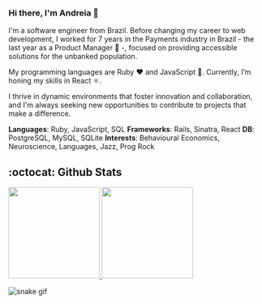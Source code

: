 ### Hi there, I'm Andreia 👋

I'm a software engineer from Brazil. Before changing my career to web development, I worked for 7 years in the Payments industry in Brazil - the last year as a Product Manager 💼 -, focused on providing accessible solutions for the unbanked population.

My programming languages are Ruby :heart: and JavaScript 💛. Currently, I’m honing my skills in React ⚛️.

I thrive in dynamic environments that foster innovation and collaboration, and I'm always seeking new opportunities to contribute to projects that make a difference.

**Languages**: Ruby, JavaScript, SQL
**Frameworks**: Rails, Sinatra, React
**DB**: PostgreSQL, MySQL, SQLite
**Interests**: Behavioural Economics, Neuroscience, Languages, Jazz, Prog Rock

## :octocat: Github Stats
<p>
<a href="https://github.com/andreiaptarifa">
  <img height="180em" src="https://github-readme-stats.vercel.app/api?username=andreiaptarifa&theme=midnight-purple&count_private=true&show_icons=true&include_all_commits=true" />
  <img height="180em" src="https://github-readme-stats-eight-theta.vercel.app/api/top-langs/?username=andreiaptarifa&layout=compact&langs_count=6&theme=midnight-purple"/>
</a>
</p>

![snake gif](https://github.com/andreiaptarifa/andreiaptarifa/blob/output/github-contribution-grid-snake.svg)

<!--
**andreiaptarifa/andreiaptarifa** is a ✨ _special_ ✨ repository because its `README.md` (this file) appears on your GitHub profile.

Here are some ideas to get you started:

- 🔭 I’m currently working on ...
- 🌱 I’m currently learning ...
- 👯 I’m looking to collaborate on ...
- 🤔 I’m looking for help with ...
- 💬 Ask me about ...
- 📫 How to reach me: ...
- 😄 Pronouns: ...
- ⚡ Fun fact: ...
-->
